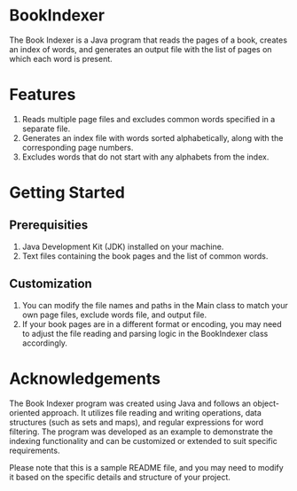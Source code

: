 # BookIndexer
The Book Indexer is a Java program that reads the pages of a book, creates an index of words, and generates an output file with the list of pages on which each word is present.

# Features
1. Reads multiple page files and excludes common words specified in a separate file.
2. Generates an index file with words sorted alphabetically, along with the corresponding page numbers.
3. Excludes words that do not start with any alphabets from the index.

# Getting Started
## Prerequisities
1. Java Development Kit (JDK) installed on your machine.
2. Text files containing the book pages and the list of common words.

## Customization
1. You can modify the file names and paths in the Main class to match your own page files, exclude words file, and output file.
2. If your book pages are in a different format or encoding, you may need to adjust the file reading and parsing logic in the BookIndexer class accordingly.

# Acknowledgements
The Book Indexer program was created using Java and follows an object-oriented approach. It utilizes file reading and writing operations, data structures (such as sets and maps), and regular expressions for word filtering. The program was developed as an example to demonstrate the indexing functionality and can be customized or extended to suit specific requirements.

Please note that this is a sample README file, and you may need to modify it based on the specific details and structure of your project.
